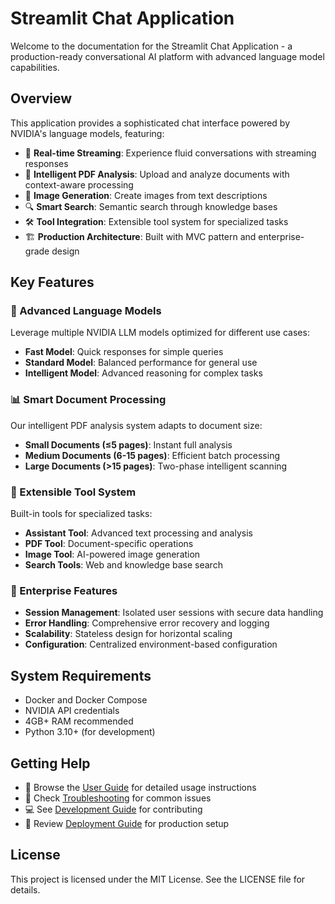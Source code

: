 # Streamlit Chat Application

Welcome to the documentation for the Streamlit Chat Application - a production-ready conversational AI platform with advanced language model capabilities.

## Overview

This application provides a sophisticated chat interface powered by NVIDIA's language models, featuring:

- 🚀 **Real-time Streaming**: Experience fluid conversations with streaming responses
- 📄 **Intelligent PDF Analysis**: Upload and analyze documents with context-aware processing
- 🎨 **Image Generation**: Create images from text descriptions
- 🔍 **Smart Search**: Semantic search through knowledge bases
- 🛠️ **Tool Integration**: Extensible tool system for specialized tasks
- 🏗️ **Production Architecture**: Built with MVC pattern and enterprise-grade design

## Key Features

### 🤖 Advanced Language Models

Leverage multiple NVIDIA LLM models optimized for different use cases:

- **Fast Model**: Quick responses for simple queries
- **Standard Model**: Balanced performance for general use
- **Intelligent Model**: Advanced reasoning for complex tasks

### 📊 Smart Document Processing

Our intelligent PDF analysis system adapts to document size:

- **Small Documents (≤5 pages)**: Instant full analysis
- **Medium Documents (6-15 pages)**: Efficient batch processing
- **Large Documents (>15 pages)**: Two-phase intelligent scanning

### 🔧 Extensible Tool System

Built-in tools for specialized tasks:

- **Assistant Tool**: Advanced text processing and analysis
- **PDF Tool**: Document-specific operations
- **Image Tool**: AI-powered image generation
- **Search Tools**: Web and knowledge base search

### 🏢 Enterprise Features

- **Session Management**: Isolated user sessions with secure data handling
- **Error Handling**: Comprehensive error recovery and logging
- **Scalability**: Stateless design for horizontal scaling
- **Configuration**: Centralized environment-based configuration

## System Requirements

- Docker and Docker Compose
- NVIDIA API credentials
- 4GB+ RAM recommended
- Python 3.10+ (for development)

## Getting Help

- 📖 Browse the [User Guide](user-guide/chat-interface.md) for detailed usage instructions
- 🐛 Check [Troubleshooting](troubleshooting.md) for common issues
- 💻 See [Development Guide](development/setup.md) for contributing
- 🚀 Review [Deployment Guide](deployment/docker.md) for production setup

## License

This project is licensed under the MIT License. See the LICENSE file for details.
